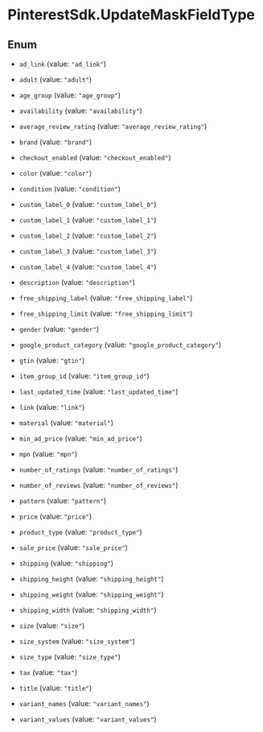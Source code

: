 # PinterestSdk.UpdateMaskFieldType

## Enum


* `ad_link` (value: `"ad_link"`)

* `adult` (value: `"adult"`)

* `age_group` (value: `"age_group"`)

* `availability` (value: `"availability"`)

* `average_review_rating` (value: `"average_review_rating"`)

* `brand` (value: `"brand"`)

* `checkout_enabled` (value: `"checkout_enabled"`)

* `color` (value: `"color"`)

* `condition` (value: `"condition"`)

* `custom_label_0` (value: `"custom_label_0"`)

* `custom_label_1` (value: `"custom_label_1"`)

* `custom_label_2` (value: `"custom_label_2"`)

* `custom_label_3` (value: `"custom_label_3"`)

* `custom_label_4` (value: `"custom_label_4"`)

* `description` (value: `"description"`)

* `free_shipping_label` (value: `"free_shipping_label"`)

* `free_shipping_limit` (value: `"free_shipping_limit"`)

* `gender` (value: `"gender"`)

* `google_product_category` (value: `"google_product_category"`)

* `gtin` (value: `"gtin"`)

* `item_group_id` (value: `"item_group_id"`)

* `last_updated_time` (value: `"last_updated_time"`)

* `link` (value: `"link"`)

* `material` (value: `"material"`)

* `min_ad_price` (value: `"min_ad_price"`)

* `mpn` (value: `"mpn"`)

* `number_of_ratings` (value: `"number_of_ratings"`)

* `number_of_reviews` (value: `"number_of_reviews"`)

* `pattern` (value: `"pattern"`)

* `price` (value: `"price"`)

* `product_type` (value: `"product_type"`)

* `sale_price` (value: `"sale_price"`)

* `shipping` (value: `"shipping"`)

* `shipping_height` (value: `"shipping_height"`)

* `shipping_weight` (value: `"shipping_weight"`)

* `shipping_width` (value: `"shipping_width"`)

* `size` (value: `"size"`)

* `size_system` (value: `"size_system"`)

* `size_type` (value: `"size_type"`)

* `tax` (value: `"tax"`)

* `title` (value: `"title"`)

* `variant_names` (value: `"variant_names"`)

* `variant_values` (value: `"variant_values"`)


